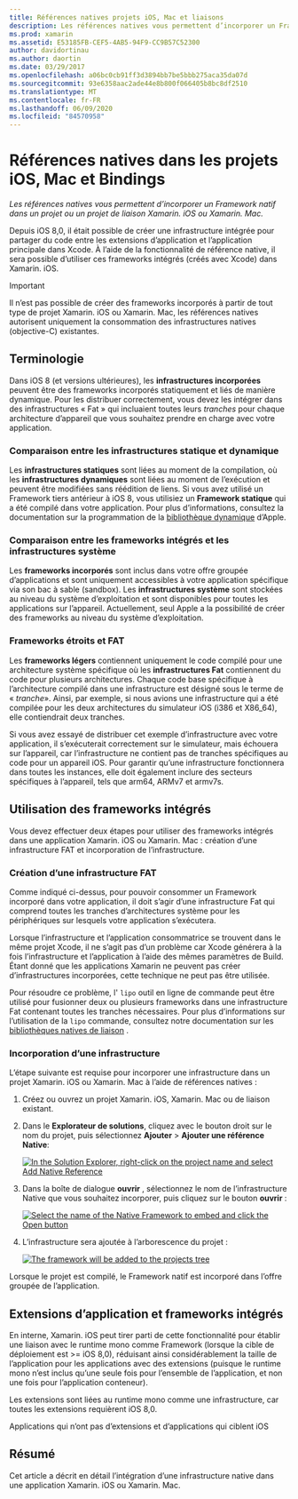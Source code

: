 ```yaml
---
title: Références natives projets iOS, Mac et liaisons
description: Les références natives vous permettent d’incorporer un Framework natif dans un projet Xamarin. iOS, Xamarin. Mac ou de liaison.
ms.prod: xamarin
ms.assetid: E53185FB-CEF5-4AB5-94F9-CC9B57C52300
author: davidortinau
ms.author: daortin
ms.date: 03/29/2017
ms.openlocfilehash: a06bc0cb91ff3d3894bb7be5bbb275aca35da07d
ms.sourcegitcommit: 93e6358aac2ade44e8b800f066405b8bc8df2510
ms.translationtype: MT
ms.contentlocale: fr-FR
ms.lasthandoff: 06/09/2020
ms.locfileid: "84570958"
---
```

# <a name="native-references-in-ios-mac-and-bindings-projects"></a>Références natives dans les projets iOS, Mac et Bindings

_Les références natives vous permettent d’incorporer un Framework natif dans un projet ou un projet de liaison Xamarin. iOS ou Xamarin. Mac._

Depuis iOS 8,0, il était possible de créer une infrastructure intégrée pour partager du code entre les extensions d’application et l’application principale dans Xcode. À l’aide de la fonctionnalité de référence native, il sera possible d’utiliser ces frameworks intégrés (créés avec Xcode) dans Xamarin. iOS.

> [!IMPORTANT]
> Il n’est pas possible de créer des frameworks incorporés à partir de tout type de projet Xamarin. iOS ou Xamarin. Mac, les références natives autorisent uniquement la consommation des infrastructures natives (objective-C) existantes.

<a name="Terminology"></a>

## <a name="terminology"></a>Terminologie

Dans iOS 8 (et versions ultérieures), les **infrastructures incorporées** peuvent être des frameworks incorporés statiquement et liés de manière dynamique. Pour les distribuer correctement, vous devez les intégrer dans des infrastructures « Fat » qui incluaient toutes leurs _tranches_ pour chaque architecture d’appareil que vous souhaitez prendre en charge avec votre application.

<a name="Static-vs-Dynamic-Frameworks"></a>

### <a name="static-vs-dynamic-frameworks"></a>Comparaison entre les infrastructures statique et dynamique

Les **infrastructures statiques** sont liées au moment de la compilation, où les **infrastructures dynamiques** sont liées au moment de l’exécution et peuvent être modifiées sans réédition de liens. Si vous avez utilisé un Framework tiers antérieur à iOS 8, vous utilisiez un **Framework statique** qui a été compilé dans votre application. Pour plus d’informations, consultez la documentation sur la programmation de la [bibliothèque dynamique](https://developer.apple.com/library/mac/documentation/DeveloperTools/Conceptual/DynamicLibraries/100-Articles/OverviewOfDynamicLibraries.html#//apple_ref/doc/uid/TP40001873-SW1) d’Apple.

<a name="Embedded-vs-System-Frameworks"></a>

### <a name="embedded-vs-system-frameworks"></a>Comparaison entre les frameworks intégrés et les infrastructures système

Les **frameworks incorporés** sont inclus dans votre offre groupée d’applications et sont uniquement accessibles à votre application spécifique via son bac à sable (sandbox). Les **infrastructures système** sont stockées au niveau du système d’exploitation et sont disponibles pour toutes les applications sur l’appareil. Actuellement, seul Apple a la possibilité de créer des frameworks au niveau du système d’exploitation.

<a name="Thin-vs-Fat-Frameworks"></a>

### <a name="thin-vs-fat-frameworks"></a>Frameworks étroits et FAT

Les **frameworks légers** contiennent uniquement le code compilé pour une architecture système spécifique où les **infrastructures Fat** contiennent du code pour plusieurs architectures. Chaque code base spécifique à l’architecture compilé dans une infrastructure est désigné sous le terme de « _tranche_». Ainsi, par exemple, si nous avions une infrastructure qui a été compilée pour les deux architectures du simulateur iOS (i386 et X86_64), elle contiendrait deux tranches.

Si vous avez essayé de distribuer cet exemple d’infrastructure avec votre application, il s’exécuterait correctement sur le simulateur, mais échouera sur l’appareil, car l’infrastructure ne contient pas de tranches spécifiques au code pour un appareil iOS. Pour garantir qu’une infrastructure fonctionnera dans toutes les instances, elle doit également inclure des secteurs spécifiques à l’appareil, tels que arm64, ARMv7 et armv7s.

<a name="Working-with-Embedded-Frameworks"></a>

## <a name="working-with-embedded-frameworks"></a>Utilisation des frameworks intégrés

Vous devez effectuer deux étapes pour utiliser des frameworks intégrés dans une application Xamarin. iOS ou Xamarin. Mac : création d’une infrastructure FAT et incorporation de l’infrastructure.

<a name="Overview"></a>

### <a name="creating-a-fat-framework"></a>Création d’une infrastructure FAT

Comme indiqué ci-dessus, pour pouvoir consommer un Framework incorporé dans votre application, il doit s’agir d’une infrastructure Fat qui comprend toutes les tranches d’architectures système pour les périphériques sur lesquels votre application s’exécutera.

Lorsque l’infrastructure et l’application consommatrice se trouvent dans le même projet Xcode, il ne s’agit pas d’un problème car Xcode générera à la fois l’infrastructure et l’application à l’aide des mêmes paramètres de Build. Étant donné que les applications Xamarin ne peuvent pas créer d’infrastructures incorporées, cette technique ne peut pas être utilisée.

Pour résoudre ce problème, l' `lipo` outil en ligne de commande peut être utilisé pour fusionner deux ou plusieurs frameworks dans une infrastructure Fat contenant toutes les tranches nécessaires. Pour plus d’informations sur l’utilisation de la `lipo` commande, consultez notre documentation sur les [bibliothèques natives de liaison](~/ios/platform/native-interop.md) .

<a name="Embedding-a-Framework"></a>

### <a name="embedding-a-framework"></a>Incorporation d’une infrastructure

L’étape suivante est requise pour incorporer une infrastructure dans un projet Xamarin. iOS ou Xamarin. Mac à l’aide de références natives :

1. Créez ou ouvrez un projet Xamarin. iOS, Xamarin. Mac ou de liaison existant.
2. Dans le **Explorateur de solutions**, cliquez avec le bouton droit sur le nom du projet, puis sélectionnez **Ajouter**  >  **Ajouter une référence Native**: 

    [![](native-references-images/ref01.png "In the Solution Explorer, right-click on the project name and select Add Native Reference")](native-references-images/ref01.png#lightbox)
3. Dans la boîte de dialogue **ouvrir** , sélectionnez le nom de l’infrastructure Native que vous souhaitez incorporer, puis cliquez sur le bouton **ouvrir** : 

    [![](native-references-images/ref02.png "Select the name of the Native Framework to embed and click the Open button")](native-references-images/ref02.png#lightbox)
4. L’infrastructure sera ajoutée à l’arborescence du projet : 

    [![](native-references-images/ref03.png "The framework will be added to the projects tree")](native-references-images/ref03.png#lightbox)

Lorsque le projet est compilé, le Framework natif est incorporé dans l’offre groupée de l’application.

<a name="App-Extensions-and-Embedded-Frameworks"></a>

## <a name="app-extensions-and-embedded-frameworks"></a>Extensions d’application et frameworks intégrés

En interne, Xamarin. iOS peut tirer parti de cette fonctionnalité pour établir une liaison avec le runtime mono comme Framework (lorsque la cible de déploiement est >= iOS 8,0), réduisant ainsi considérablement la taille de l’application pour les applications avec des extensions (puisque le runtime mono n’est inclus qu’une seule fois pour l’ensemble de l’application, et non une fois pour l’application conteneur).

Les extensions sont liées au runtime mono comme une infrastructure, car toutes les extensions requièrent iOS 8,0.

Applications qui n’ont pas d’extensions et d’applications qui ciblent iOS 

<a name="Summary"></a>

## <a name="summary"></a>Résumé

Cet article a décrit en détail l’intégration d’une infrastructure native dans une application Xamarin. iOS ou Xamarin. Mac.
